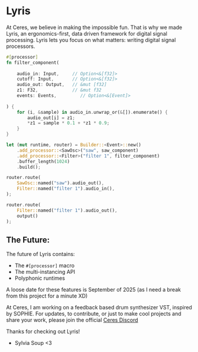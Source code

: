 # Lyris
At Ceres, we believe in making the impossible fun. That is why we made Lyris, an ergonomics-first, data driven framework for digital signal processing. Lyris lets you focus on what matters: writing digital signal processors. 

```rust
#[processor]
fn filter_component(
	
	audio_in: Input,     // Option<&[f32]>
	cutoff: Input,       // Option<&[f32]>
	audio_out: Output,   // &mut [f32]
	z1: F32,             // &mut f32
	events: Events,         // Option<&[Event]>
	
) { 
	for (i, &sample) in audio_in.unwrap_or(&[]).enumerate() {
		audio_out[i] = z1;
		*z1 = sample * 0.1 + *z1 * 0.9;
	}
}
```

```rust
let (mut runtime, router) = Builder::<Event>::new()
	.add_processor::<SawOsc>("saw", saw_component) 
	.add_processor::<Filter>("filter 1", filter_component) 
	.buffer_length(1024)
	.build(); 

router.route( 
	SawOsc::named("saw").audio_out(), 
	Filter::named("filter 1").audio_in(), 
); 

router.route( 
	Filter::named("filter 1").audio_out(), 
	output() 
);
``` 

## The Future:
The future of Lyris contains:

- The `#[processor]` macro
- The multi-instancing API
- Polyphonic runtimes

A loose date for these features is September of 2025 (as I need a break from this project for a minute XD)

At Ceres, I am working on a feedback based drum synthesizer VST, inspired by SOPHIE. For updates, to contribute, or just to make cool projects and share your work, please join the official [Ceres Discord](https://discord.gg/QgVPEETetC)

Thanks for checking out Lyris!
- Sylvia Soup <3




